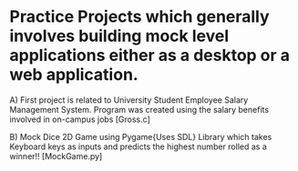 # Practice Projects which generally involves building mock level applications either as a desktop or a web application.

A) First project is related to University Student Employee Salary Management System. Program was created  using the salary benefits involved in on-campus jobs [Gross.c]

B) Mock Dice 2D Game using Pygame{Uses SDL} Library which takes Keyboard keys as inputs and predicts the highest number rolled as a winner!! [MockGame.py]
